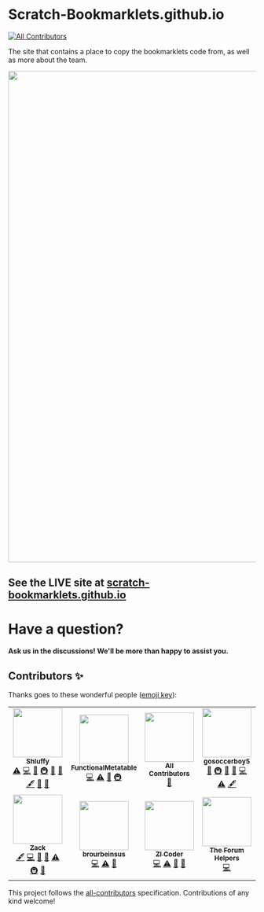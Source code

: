 # Scratch-Bookmarklets.github.io

<!-- ALL-CONTRIBUTORS-BADGE:START - Do not remove or modify this section -->

[![All Contributors](https://img.shields.io/badge/all_contributors-8-orange.svg?style=flat-square)](#contributors-)

<!-- ALL-CONTRIBUTORS-BADGE:END -->

The site that contains a place to copy the bookmarklets code from, as well as more about the team.

<img src="https://user-images.githubusercontent.com/81493936/118314988-839db680-b4ba-11eb-970d-1a9d380a10af.png" width="1000">

## See the LIVE site at [scratch-bookmarklets.github.io](https://scratch-bookmarklets.github.io)

# Have a question?

#### Ask us in the discussions! We'll be more than happy to assist you.

## Contributors ✨

Thanks goes to these wonderful people ([emoji key](https://allcontributors.org/docs/en/emoji-key)):

<!-- ALL-CONTRIBUTORS-LIST:START - Do not remove or modify this section -->
<!-- prettier-ignore-start -->
<!-- markdownlint-disable -->
<table>
  <tr>
    <td align="center"><a href="http://github.com/shluffy/"><img src="https://avatars.githubusercontent.com/u/81823039?v=4?s=100" width="100px;" alt=""/><br /><sub><b>Shluffy</b></sub></a><br /><a href="https://github.com/Scratch-Bookmarklets/Scratch-Bookmarklets.github.io/commits?author=Shluffy" title="Tests">⚠️</a> <a href="https://github.com/Scratch-Bookmarklets/Scratch-Bookmarklets.github.io/commits?author=Shluffy" title="Code">💻</a> <a href="#design-Shluffy" title="Design">🎨</a> <a href="#infra-Shluffy" title="Infrastructure (Hosting, Build-Tools, etc)">🚇</a> <a href="https://github.com/Scratch-Bookmarklets/Scratch-Bookmarklets.github.io/issues?q=author%3AShluffy" title="Bug reports">🐛</a> <a href="#ideas-Shluffy" title="Ideas, Planning, & Feedback">🤔</a> <a href="#content-Shluffy" title="Content">🖋</a> <a href="#maintenance-Shluffy" title="Maintenance">🚧</a> <a href="#projectManagement-Shluffy" title="Project Management">📆</a></td>
    <td align="center"><a href="http://scratch.mit.edu/users/9gr"><img src="https://avatars.githubusercontent.com/u/67440879?v=4?s=100" width="100px;" alt=""/><br /><sub><b>FunctionalMetatable</b></sub></a><br /><a href="https://github.com/Scratch-Bookmarklets/Scratch-Bookmarklets.github.io/commits?author=FunctionalMetatable" title="Code">💻</a> <a href="https://github.com/Scratch-Bookmarklets/Scratch-Bookmarklets.github.io/commits?author=FunctionalMetatable" title="Tests">⚠️</a> <a href="#question-FunctionalMetatable" title="Answering Questions">💬</a> <a href="#infra-FunctionalMetatable" title="Infrastructure (Hosting, Build-Tools, etc)">🚇</a></td>
    <td align="center"><a href="https://allcontributors.org"><img src="https://avatars.githubusercontent.com/u/46410174?v=4?s=100" width="100px;" alt=""/><br /><sub><b>All Contributors</b></sub></a><br /><a href="https://github.com/Scratch-Bookmarklets/Scratch-Bookmarklets.github.io/commits?author=all-contributors" title="Documentation">📖</a></td>
    <td align="center"><a href="http://gosoccerboy5.github.io"><img src="https://avatars.githubusercontent.com/u/82768218?v=4?s=100" width="100px;" alt=""/><br /><sub><b>gosoccerboy5</b></sub></a><br /><a href="#design-gosoccerboy5" title="Design">🎨</a> <a href="#infra-gosoccerboy5" title="Infrastructure (Hosting, Build-Tools, etc)">🚇</a> <a href="https://github.com/Scratch-Bookmarklets/Scratch-Bookmarklets.github.io/issues?q=author%3Agosoccerboy5" title="Bug reports">🐛</a> <a href="#ideas-gosoccerboy5" title="Ideas, Planning, & Feedback">🤔</a> <a href="https://github.com/Scratch-Bookmarklets/Scratch-Bookmarklets.github.io/commits?author=gosoccerboy5" title="Code">💻</a> <a href="https://github.com/Scratch-Bookmarklets/Scratch-Bookmarklets.github.io/commits?author=gosoccerboy5" title="Tests">⚠️</a> <a href="#content-gosoccerboy5" title="Content">🖋</a></td>
  </tr>
  <tr>
    <td align="center"><a href="http://xitzdiamondx.github.io"><img src="https://avatars.githubusercontent.com/u/81493936?v=4?s=100" width="100px;" alt=""/><br /><sub><b>Zack</b></sub></a><br /><a href="#content-xItzDiamondx" title="Content">🖋</a> <a href="https://github.com/Scratch-Bookmarklets/Scratch-Bookmarklets.github.io/commits?author=xItzDiamondx" title="Code">💻</a> <a href="#design-xItzDiamondx" title="Design">🎨</a> <a href="https://github.com/Scratch-Bookmarklets/Scratch-Bookmarklets.github.io/issues?q=author%3AxItzDiamondx" title="Bug reports">🐛</a> <a href="https://github.com/Scratch-Bookmarklets/Scratch-Bookmarklets.github.io/commits?author=xItzDiamondx" title="Tests">⚠️</a> <a href="#infra-xItzDiamondx" title="Infrastructure (Hosting, Build-Tools, etc)">🚇</a> <a href="#maintenance-xItzDiamondx" title="Maintenance">🚧</a></td>
    <td align="center"><a href="https://scratch.mit.edu/users/brourbeinsus/"><img src="https://avatars.githubusercontent.com/u/79854224?v=4?s=100" width="100px;" alt=""/><br /><sub><b>brourbeinsus</b></sub></a><br /><a href="https://github.com/Scratch-Bookmarklets/Scratch-Bookmarklets.github.io/commits?author=brourbeinsus" title="Code">💻</a> <a href="https://github.com/Scratch-Bookmarklets/Scratch-Bookmarklets.github.io/commits?author=brourbeinsus" title="Tests">⚠️</a> <a href="#data-brourbeinsus" title="Data">🔣</a></td>
    <td align="center"><a href="https://zi-youtuber.github.io/My-Website-1/"><img src="https://avatars.githubusercontent.com/u/82158378?v=4?s=100" width="100px;" alt=""/><br /><sub><b>ZI Coder</b></sub></a><br /><a href="https://github.com/Scratch-Bookmarklets/Scratch-Bookmarklets.github.io/commits?author=ZI-Youtuber" title="Code">💻</a> <a href="https://github.com/Scratch-Bookmarklets/Scratch-Bookmarklets.github.io/commits?author=ZI-Youtuber" title="Tests">⚠️</a> <a href="https://github.com/Scratch-Bookmarklets/Scratch-Bookmarklets.github.io/issues?q=author%3AZI-Youtuber" title="Bug reports">🐛</a> <a href="https://github.com/Scratch-Bookmarklets/Scratch-Bookmarklets.github.io/commits?author=ZI-Youtuber" title="Documentation">📖</a></td>
    <td align="center"><a href="https://theforumhelpers.github.io/"><img src="https://avatars.githubusercontent.com/u/50533878?v=4?s=100" width="100px;" alt=""/><br /><sub><b>The Forum Helpers</b></sub></a><br /><a href="https://github.com/Scratch-Bookmarklets/Scratch-Bookmarklets.github.io/commits?author=theforumhelpers" title="Code">💻</a></td>
  </tr>
</table>

<!-- markdownlint-restore -->
<!-- prettier-ignore-end -->

<!-- ALL-CONTRIBUTORS-LIST:END -->

This project follows the [all-contributors](https://github.com/all-contributors/all-contributors) specification. Contributions of any kind welcome!
